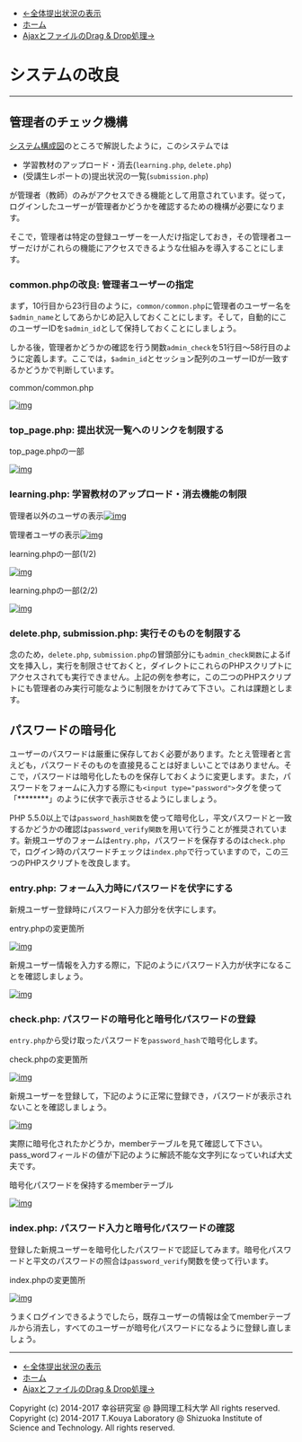 * [←全体提出状況の表示](http://cs-tklab.na-inet.jp/phpdb/Chapter5/system12.html)
* [ホーム](http://cs-tklab.na-inet.jp/phpdb/index.html)
* [AjaxとファイルのDrag & Drop処理→](http://cs-tklab.na-inet.jp/phpdb/Chapter5/file_upload_javascript.html)

# システムの改良

------

## 管理者のチェック機構

[システム構成図](http://cs-tklab.na-inet.jp/phpdb/Chapter5/system1.html#structure_figure)のところで解説したように，このシステムでは

* 学習教材のアップロード・消去(`learning.php`, `delete.php`)
* (受講生レポートの)提出状況の一覧(`submission.php`)

が管理者（教師）のみがアクセスできる機能として用意されています。従って，ログインしたユーザーが管理者かどうかを確認するための機構が必要になります。



そこで，管理者は特定の登録ユーザーを一人だけ指定しておき，その管理者ユーザーだけがこれらの機能にアクセスできるような仕組みを導入することにします。

### common.phpの改良: 管理者ユーザーの指定

まず，10行目から23行目のように，`common/common.php`に管理者のユーザー名を`$admin_name`としてあらかじめ記入しておくことにします。そして，自動的にこのユーザーIDを`$admin_id`として保持しておくことにしましょう。

しかる後，管理者かどうかの確認を行う関数`admin_check`を51行目～58行目のように定義します。ここでは，`$admin_id`とセッション配列のユーザーIDが一致するかどうかで判断しています。

common/common.php

[![img](http://cs-tklab.na-inet.jp/phpdb/Chapter5/fig/common_php_admin_ckeck.png)](http://cs-tklab.na-inet.jp/phpdb/Chapter5/fig/commom_php_admin_check.png)



### top_page.php: 提出状況一覧へのリンクを制限する

top_page.phpの一部

[![img](14_update_system.assets/top_page_php_admin_check.png)](http://cs-tklab.na-inet.jp/phpdb/Chapter5/fig/top_page_php_admin_check.png)



### learning.php: 学習教材のアップロード・消去機能の制限

管理者以外のユーザの表示[![img](14_update_system.assets/learning_php_admin_check_normaluser.png)](http://cs-tklab.na-inet.jp/phpdb/Chapter5/fig/learning_php_admin_check_normaluser.png)

管理者ユーザの表示[![img](14_update_system.assets/learning_php_admin_check_adminuser.png)](http://cs-tklab.na-inet.jp/phpdb/Chapter5/fig/learning_php_admin_check_adminuser.png)

learning.phpの一部(1/2)

[![img](14_update_system.assets/learning_php_admin_check_10-53.png)](http://cs-tklab.na-inet.jp/phpdb/Chapter5/fig/learning_php_admin_check_10-53.png)



learning.phpの一部(2/2)

[![img](http://cs-tklab.na-inet.jp/phpdb/Chapter5/fig/learning_php_admin_check_78-119.png)](http://cs-tklab.na-inet.jp/phpdb/Chapter5/fig/learning_php_admin_check_78-119.png)



### delete.php, submission.php: 実行そのものを制限する

念のため，`delete.php`, `submission.php`の冒頭部分にも`admin_check関数`によるif文を挿入し，実行を制限させておくと，ダイレクトにこれらのPHPスクリプトにアクセスされても実行できません。上記の例を参考に，この二つのPHPスクリプトにも管理者のみ実行可能なように制限をかけてみて下さい。これは課題とします。

## パスワードの暗号化

ユーザーのパスワードは厳重に保存しておく必要があります。たとえ管理者と言えども，パスワードそのものを直接見ることは好ましいことではありません。そこで，パスワードは暗号化したものを保存しておくように変更します。また，パスワードをフォームに入力する際にも`<input type="password">`タグを使って「********」のように伏字で表示させるようにしましょう。

PHP 5.5.0以上では`password_hash関数`を使って暗号化し，平文パスワードと一致するかどうかの確認は`password_verify関数`を用いて行うことが推奨されています。新規ユーザのフォームは`entry.php`，パスワードを保存するのは`check.php`で，ログイン時のパスワードチェックは`index.php`で行っていますので，この三つのPHPスクリプトを改良します。

### entry.php: フォーム入力時にパスワードを伏字にする

新規ユーザー登録時にパスワード入力部分を伏字にします。

entry.phpの変更箇所

[![img](14_update_system.assets/entry_php_encrypted_form.png)](http://cs-tklab.na-inet.jp/phpdb/Chapter5/fig/entry_php_encrypted_form.png)



新規ユーザー情報を入力する際に，下記のようにパスワード入力が伏字になることを確認しましょう。

[![img](14_update_system.assets/entry_php_encrypted_form_output.png)](http://cs-tklab.na-inet.jp/phpdb/Chapter5/fig/entry_php_encrypted_form_output.png)



### check.php: パスワードの暗号化と暗号化パスワードの登録

`entry.php`から受け取ったパスワードを`password_hash`で暗号化します。

check.phpの変更箇所

[![img](14_update_system.assets/check_php_encrypted.png)](http://cs-tklab.na-inet.jp/phpdb/Chapter5/fig/check_php_encrypted.png)



新規ユーザーを登録して，下記のように正常に登録でき，パスワードが表示されないことを確認しましょう。

[![img](14_update_system.assets/check_php_encrypted_output.png)](http://cs-tklab.na-inet.jp/phpdb/Chapter5/fig/check_php_encrypted_output.png)



実際に暗号化されたかどうか，memberテーブルを見て確認して下さい。pass_wordフィールドの値が下記のように解読不能な文字列になっていれば大丈夫です。

暗号化パスワードを保持するmemberテーブル

[![img](14_update_system.assets/member_table_encrypted.png)](http://cs-tklab.na-inet.jp/phpdb/Chapter5/fig/member_table_encrypted.png)



### index.php: パスワード入力と暗号化パスワードの確認

登録した新規ユーザーを暗号化したパスワードで認証してみます。暗号化パスワードと平文のパスワードの照合は`password_verify`関数を使って行います。

index.phpの変更箇所

[![img](http://cs-tklab.na-inet.jp/phpdb/Chapter5/fig/index_php_encrypted.png)](http://cs-tklab.na-inet.jp/phpdb/Chapter5/fig/index_php_encrypted.png)



うまくログインできるようでしたら，既存ユーザーの情報は全てmemberテーブルから消去し，すべてのユーザーが暗号化パスワードになるように登録し直しましょう。

------

* [←全体提出状況の表示](http://cs-tklab.na-inet.jp/phpdb/Chapter5/system12.html)
* [ホーム](http://cs-tklab.na-inet.jp/phpdb/index.html)
* [AjaxとファイルのDrag & Drop処理→](http://cs-tklab.na-inet.jp/phpdb/Chapter5/file_upload_javascript.html)

Copyright (c) 2014-2017 幸谷研究室 @ 静岡理工科大学 All rights reserved.
Copyright (c) 2014-2017 T.Kouya Laboratory @ Shizuoka Institute of Science and Technology. All rights reserved.
